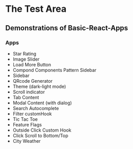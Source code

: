 # The Test Area

## Demonstrations of Basic-React-Apps

### Apps

- Star Rating
- Image Slider
- Load More Button
- Compond Components Pattern Sidebar
- Sidebar
- QRcode Generator
- Theme (dark-light mode)
- Scroll indicator
- Tab Content
- Modal Content (with dialog)
- Search Autocomplete
- Filter customHook
- Tic Tac Toe
- Feature Flags
- Outside Click Custom Hook
- Click Scroll to Bottom/Top
- City Weather

